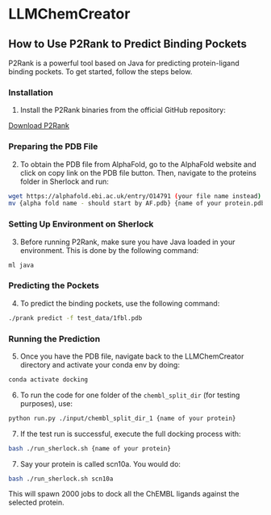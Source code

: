 # LLMChemCreator

## How to Use P2Rank to Predict Binding Pockets

P2Rank is a powerful tool based on Java for predicting protein-ligand binding pockets. To get started, follow the steps below.

### Installation

1. Install the P2Rank binaries from the official GitHub repository:

[Download P2Rank](https://github.com/rdk/p2rank)

### Preparing the PDB File

2. To obtain the PDB file from AlphaFold, go to the AlphaFold website and click on copy link on the PDB file button. Then, navigate to the proteins folder in Sherlock and run:
```bash
wget https://alphafold.ebi.ac.uk/entry/O14791 (your file name instead)
mv {alpha fold name - should start by AF.pdb} {name of your protein.pdb} 
```

### Setting Up Environment on Sherlock

3. Before running P2Rank, make sure you have Java loaded in your environment. This is done by the following command:

```bash
ml java
```

### Predicting the Pockets

4. To predict the binding pockets, use the following command:

```bash
./prank predict -f test_data/1fbl.pdb  
```

### Running the Prediction

5. Once you have the PDB file, navigate back to the LLMChemCreator directory and activate your conda env by doing:

```bash
conda activate docking
```

6. To run the code for one folder of the `chembl_split_dir` (for testing purposes), use:

```bash
python run.py ./input/chembl_split_dir_1 {name of your protein}
```

7. If the test run is successful, execute the full docking process with:

```bash 
bash ./run_sherlock.sh {name of your protein}
```

7. Say your protein is called scn10a. You would do:

```bash 
bash ./run_sherlock.sh scn10a
```

This will spawn 2000 jobs to dock all the ChEMBL ligands against the selected protein.

